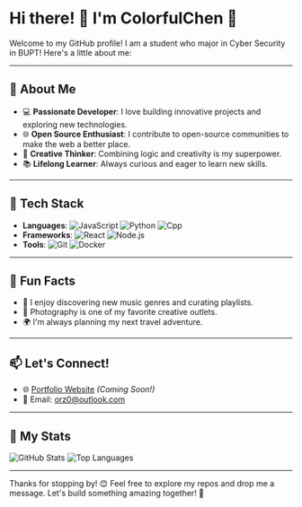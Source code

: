 # Hi there! 👋 I'm ColorfulChen 🌈

Welcome to my GitHub profile! I am a student who major in Cyber Security in BUPT! Here's a little about me:

---

## 🌟 About Me
- 💻 **Passionate Developer**: I love building innovative projects and exploring new technologies.
- 🌐 **Open Source Enthusiast**: I contribute to open-source communities to make the web a better place.
- 🎨 **Creative Thinker**: Combining logic and creativity is my superpower.
- 📚 **Lifelong Learner**: Always curious and eager to learn new skills.

---

## 🔧 Tech Stack
- **Languages**: ![JavaScript](https://img.shields.io/badge/JavaScript-F7DF1E?style=flat-square&logo=javascript&logoColor=black) ![Python](https://img.shields.io/badge/Python-3776AB?style=flat-square&logo=python&logoColor=white) ![Cpp](https://img.shields.io/badge/Cpp-007ACC?style=flat-square&logo=Cpp&logoColor=white)
- **Frameworks**: ![React](https://img.shields.io/badge/React-61DAFB?style=flat-square&logo=react&logoColor=black) ![Node.js](https://img.shields.io/badge/Node.js-339933?style=flat-square&logo=node.js&logoColor=white)
- **Tools**: ![Git](https://img.shields.io/badge/Git-F05032?style=flat-square&logo=git&logoColor=white) ![Docker](https://img.shields.io/badge/Docker-2496ED?style=flat-square&logo=docker&logoColor=white)

---

## 🌈 Fun Facts
- 🎵 I enjoy discovering new music genres and curating playlists.
- 📸 Photography is one of my favorite creative outlets.
- 🌍 I'm always planning my next travel adventure.

---

## 📫 Let's Connect!
- 🌐 [Portfolio Website](#) *(Coming Soon!)*
- 📧 Email: orz0@outlook.com

---

## 🚀 My Stats
![GitHub Stats](https://github-readme-stats.vercel.app/api?username=ColorfulChen&show_icons=true&theme=radical)
![Top Languages](https://github-readme-stats.vercel.app/api/top-langs/?username=ColorfulChen&layout=compact&theme=radical)

---

Thanks for stopping by! 😊 Feel free to explore my repos and drop me a message. Let's build something amazing together! 🚀
